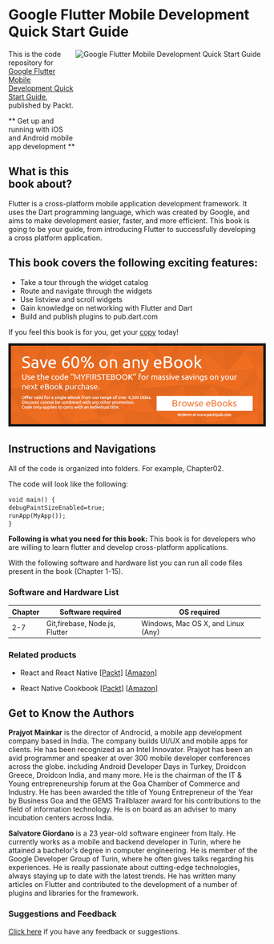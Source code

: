 # Google Flutter Mobile Development Quick Start Guide

<a href="https://prod.packtpub.com/in/application-development/google-flutter-mobile-development-quick-start-guide?utm_source=github&utm_medium=repository&utm_campaign=9781789344967"><img  src="https://prod.packtpub.com/media/catalog/product/cache/a22c7d190d97ca25f5f1089471ab8502/b/1/b11253.png" alt="Google Flutter Mobile Development Quick Start Guide" height="256px" align="right"></a>

This is the code repository for [Google Flutter Mobile Development Quick Start Guide](https://prod.packtpub.com/in/application-development/google-flutter-mobile-development-quick-start-guide?utm_source=github&utm_medium=repository&utm_campaign=9781789344967), published by Packt.

** Get up and running with iOS and Android mobile app development **

## What is this book about?
Flutter is a cross-platform mobile application development framework. It uses the Dart programming language, which was created by Google, and aims to make development easier, faster, and more efficient. This book is going to be your guide, from introducing Flutter to successfully developing a cross platform application.

## This book covers the following exciting features:
* Take a tour through the widget catalog
* Route and navigate through the widgets
* Use listview and scroll widgets
* Gain knowledge on networking with Flutter and Dart
* Build and publish plugins to pub.dart.com

If you feel this book is for you, get your [copy](https://www.amazon.com/dp/10DigitISBN) today!

<a href="https://www.packtpub.com/?utm_source=github&utm_medium=banner&utm_campaign=GitHubBanner"><img src="https://raw.githubusercontent.com/PacktPublishing/GitHub/master/GitHub.png" 
alt="https://www.packtpub.com/" border="5" /></a>


## Instructions and Navigations
All of the code is organized into folders. For example, Chapter02.

The code will look like the following:
```
void main() {
debugPaintSizeEnabled=true;
runApp(MyApp());
}
```

**Following is what you need for this book:**
This book is for developers who are willing to learn flutter and develop cross-platform applications.

With the following software and hardware list you can run all code files present in the book (Chapter 1-15).

### Software and Hardware List

| Chapter  | Software required                   | OS required                        |
| -------- | ------------------------------------| -----------------------------------|
| 2-7      | Git,firebase, Node.js, Flutter      | Windows, Mac OS X, and Linux (Any) |


### Related products <Other books you may enjoy>
* React and React Native [[Packt]](https://prod.packtpub.com/in//web-development/react-and-react-native?utm_source=github&utm_medium=repository&utm_campaign=9781786465658) [[Amazon]](https://www.amazon.com/dp/1786465655)

* React Native Cookbook [[Packt]](https://prod.packtpub.com/in/application-development/react-native-cookbook?utm_source=github&utm_medium=repository&utm_campaign=9781786462558) [[Amazon]](https://www.amazon.com/dp/1786462559)

## Get to Know the Authors
**Prajyot Mainkar**
is the director of Androcid, a mobile app development company based in India. The company builds UI/UX and mobile apps for clients. He has been recognized as an Intel Innovator. Prajyot has been an avid programmer and speaker at over 300 mobile developer conferences across the globe. including Android Developer Days in Turkey, Droidcon Greece, Droidcon India, and many more. He is the chairman of the IT & Young entrepreneurship forum at the Goa Chamber of Commerce and Industry. He has been awarded the title of Young Entrepreneur of the Year by Business Goa and the GEMS Trailblazer award for his contributions to the field of information technology. He is on
board as an adviser to many incubation centers across India.

**Salvatore Giordano**
is a 23 year-old software engineer from Italy. He currently works as a mobile and backend developer in Turin, where he attained a bachelor's degree in computer engineering. He is member of the Google Developer Group of Turin, where he often gives talks regarding his experiences. He is really passionate about cutting-edge technologies, always staying up to date with the latest trends. He has written many articles on Flutter and contributed to the development of a number of plugins and libraries for the framework.


### Suggestions and Feedback
[Click here](https://docs.google.com/forms/d/e/1FAIpQLSdy7dATC6QmEL81FIUuymZ0Wy9vH1jHkvpY57OiMeKGqib_Ow/viewform) if you have any feedback or suggestions.
